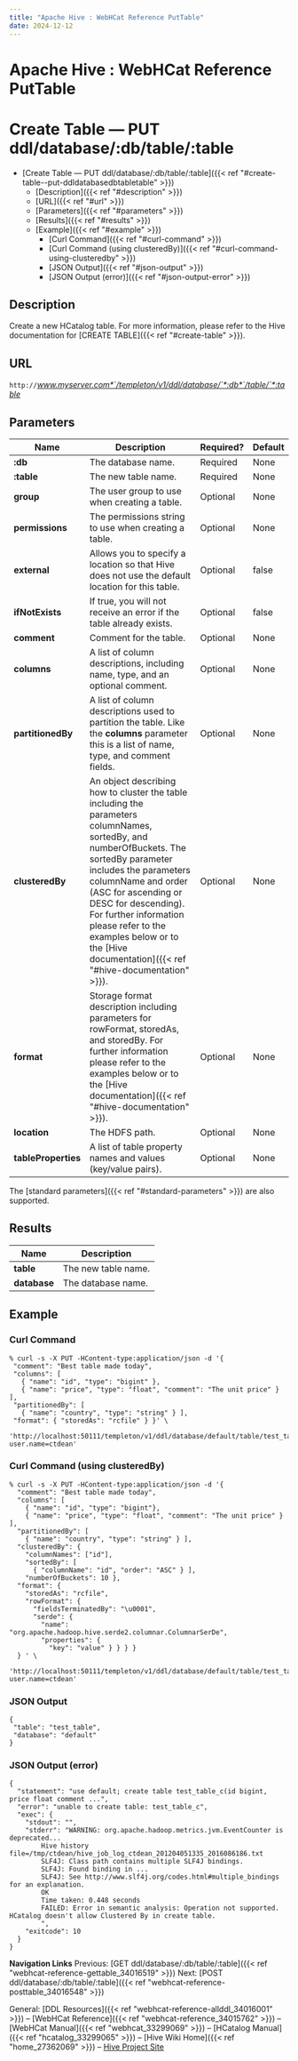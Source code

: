 ```yaml
---
title: "Apache Hive : WebHCat Reference PutTable"
date: 2024-12-12
---
```


# Apache Hive : WebHCat Reference PutTable

# Create Table — PUT ddl/database/:db/table/:table

* [Create Table — PUT ddl/database/:db/table/:table]({{< ref "#create-table--put-ddldatabasedbtabletable" >}})
	+ [Description]({{< ref "#description" >}})
	+ [URL]({{< ref "#url" >}})
	+ [Parameters]({{< ref "#parameters" >}})
	+ [Results]({{< ref "#results" >}})
	+ [Example]({{< ref "#example" >}})
		- [Curl Command]({{< ref "#curl-command" >}})
		- [Curl Command (using clusteredBy)]({{< ref "#curl-command-using-clusteredby" >}})
		- [JSON Output]({{< ref "#json-output" >}})
		- [JSON Output (error)]({{< ref "#json-output-error" >}})

## Description

Create a new HCatalog table. For more information, please refer to the Hive documentation for [CREATE TABLE]({{< ref "#create-table" >}}).

## URL

`http://`*www.myserver.com*`/templeton/v1/ddl/database/`*:db*`/table/`*:table*

## Parameters

| Name | Description | Required? | Default |
| --- | --- | --- | --- |
| **:db** | The database name. | Required | None |
| **:table** | The new table name. | Required | None |
| **group** | The user group to use when creating a table. | Optional | None |
| **permissions** | The permissions string to use when creating a table. | Optional | None |
| **external** | Allows you to specify a location so that Hive does not use the default location for this table. | Optional | false |
| **ifNotExists** | If true, you will not receive an error if the table already exists. | Optional | false |
| **comment** | Comment for the table. | Optional | None |
| **columns** | A list of column descriptions, including name, type, and an optional comment. | Optional | None |
| **partitionedBy** | A list of column descriptions used to partition the table. Like the **columns** parameter this is a list of name, type, and comment fields. | Optional | None |
| **clusteredBy** | An object describing how to cluster the table including the parameters columnNames, sortedBy, and numberOfBuckets. The sortedBy parameter includes the parameters columnName and order (ASC for ascending or DESC for descending). For further information please refer to the examples below or to the [Hive documentation]({{< ref "#hive-documentation" >}}). | Optional | None |
| **format** | Storage format description including parameters for rowFormat, storedAs, and storedBy. For further information please refer to the examples below or to the [Hive documentation]({{< ref "#hive-documentation" >}}). | Optional | None |
| **location** | The HDFS path. | Optional | None |
| **tableProperties** | A list of table property names and values (key/value pairs). | Optional | None |

The [standard parameters]({{< ref "#standard-parameters" >}}) are also supported.

## Results

| Name | Description |
| --- | --- |
| **table** | The new table name. |
| **database** | The database name. |

## Example

### Curl Command

```
% curl -s -X PUT -HContent-type:application/json -d '{
 "comment": "Best table made today",
 "columns": [
   { "name": "id", "type": "bigint" },
   { "name": "price", "type": "float", "comment": "The unit price" } ],
 "partitionedBy": [
   { "name": "country", "type": "string" } ],
 "format": { "storedAs": "rcfile" } }' \
 'http://localhost:50111/templeton/v1/ddl/database/default/table/test_table?user.name=ctdean'

```

### Curl Command (using clusteredBy)

```
% curl -s -X PUT -HContent-type:application/json -d '{
  "comment": "Best table made today",
  "columns": [
    { "name": "id", "type": "bigint"},
    { "name": "price", "type": "float", "comment": "The unit price" } ],
  "partitionedBy": [
    { "name": "country", "type": "string" } ],
  "clusteredBy": {
    "columnNames": ["id"],
    "sortedBy": [
      { "columnName": "id", "order": "ASC" } ],
    "numberOfBuckets": 10 },
  "format": {
    "storedAs": "rcfile",
    "rowFormat": {
      "fieldsTerminatedBy": "\u0001",
      "serde": {
        "name": "org.apache.hadoop.hive.serde2.columnar.ColumnarSerDe",
        "properties": {
          "key": "value" } } } }
  } ' \
  'http://localhost:50111/templeton/v1/ddl/database/default/table/test_table_c?user.name=ctdean'

```

### JSON Output

```
{
 "table": "test_table",
 "database": "default"
}

```

### JSON Output (error)

```
{
  "statement": "use default; create table test_table_c(id bigint, price float comment ...",
  "error": "unable to create table: test_table_c",
  "exec": {
    "stdout": "",
    "stderr": "WARNING: org.apache.hadoop.metrics.jvm.EventCounter is deprecated...
        Hive history file=/tmp/ctdean/hive_job_log_ctdean_201204051335_2016086186.txt
        SLF4J: Class path contains multiple SLF4J bindings.
        SLF4J: Found binding in ...
        SLF4J: See http://www.slf4j.org/codes.html#multiple_bindings for an explanation.
        OK
        Time taken: 0.448 seconds
        FAILED: Error in semantic analysis: Operation not supported. HCatalog doesn't allow Clustered By in create table.
        ",
    "exitcode": 10
  }
}

```

  

**Navigation Links**
Previous: [GET ddl/database/:db/table/:table]({{< ref "webhcat-reference-gettable_34016519" >}}) Next: [POST ddl/database/:db/table/:table]({{< ref "webhcat-reference-posttable_34016548" >}})

General: [DDL Resources]({{< ref "webhcat-reference-allddl_34016001" >}}) – [WebHCat Reference]({{< ref "webhcat-reference_34015762" >}}) – [WebHCat Manual]({{< ref "webhcat_33299069" >}}) – [HCatalog Manual]({{< ref "hcatalog_33299065" >}}) – [Hive Wiki Home]({{< ref "home_27362069" >}}) – [Hive Project Site](http://hive.apache.org/)

 

 

